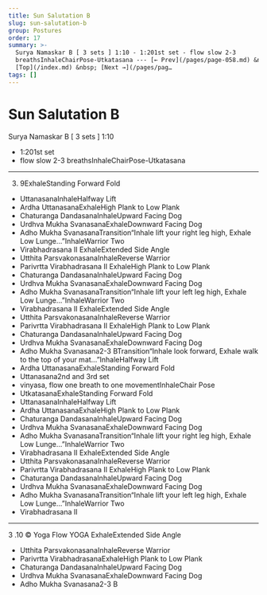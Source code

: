 ```yaml
---
title: Sun Salutation B
slug: sun-salutation-b
group: Postures
order: 17
summary: >-
  Surya Namaskar B [ 3 sets ] 1:10 - 1:201st set - flow slow 2-3
  breathsInhaleChairPose-Utkatasana --- [← Prev](/pages/page-058.md) &nbsp;
  [Top](/index.md) &nbsp; [Next →](/pages/pag…
tags: []
---
```

# Sun Salutation B

Surya Namaskar B [ 3 sets ] 1:10
- 1:201st set
- flow slow 2-3 breathsInhaleChairPose-Utkatasana
- --
3. 9ExhaleStanding Forward Fold
- UttanasanaInhaleHalfway Lift
- Ardha UttanasanaExhaleHigh Plank to Low Plank
- Chaturanga DandasanaInhaleUpward Facing Dog
- Urdhva Mukha SvanasanaExhaleDownward Facing Dog
- Adho Mukha SvanasanaTransition“Inhale lift your right leg high, Exhale Low Lunge...”InhaleWarrior Two
- Virabhadrasana II ExhaleExtended Side Angle
- Utthita ParsvakonasanaInhaleReverse Warrior
- Parivrtta Virabhadrasana II ExhaleHigh Plank to Low Plank
- Chaturanga DandasanaInhaleUpward Facing Dog
- Urdhva Mukha SvanasanaExhaleDownward Facing Dog
- Adho Mukha SvanasanaTransition“Inhale lift your left leg high, Exhale Low Lunge...”InhaleWarrior Two
- Virabhadrasana II ExhaleExtended Side Angle
- Utthita ParsvakonasanaInhaleReverse Warrior
- Parivrtta Virabhadrasana II ExhaleHigh Plank to Low Plank
- Chaturanga DandasanaInhaleUpward Facing Dog
- Urdhva Mukha SvanasanaExhaleDownward Facing Dog
- Adho Mukha Svanasana2-3 BTransition“Inhale look forward, Exhale walk to the top of your mat...”InhaleHalfway Lift
- Ardha UttanasanaExhaleStanding Forward Fold
- Uttanasana2nd and 3rd set
- vinyasa, flow one breath to one movementInhaleChair Pose
- UtkatasanaExhaleStanding Forward Fold
- UttanasanaInhaleHalfway Lift
- Ardha UttanasanaExhaleHigh Plank to Low Plank
- Chaturanga DandasanaInhaleUpward Facing Dog
- Urdhva Mukha SvanasanaExhaleDownward Facing Dog
- Adho Mukha SvanasanaTransition“Inhale lift your right leg high, Exhale Low Lunge...”InhaleWarrior Two
- Virabhadrasana II ExhaleExtended Side Angle
- Utthita ParsvakonasanaInhaleReverse Warrior
- Parivrtta Virabhadrasana II ExhaleHigh Plank to Low Plank
- Chaturanga DandasanaInhaleUpward Facing Dog
- Urdhva Mukha SvanasanaExhaleDownward Facing Dog
- Adho Mukha SvanasanaTransition“Inhale lift your left leg high, Exhale Low Lunge...”InhaleWarrior Two
- Virabhadrasana II
- --

3 .10 © Yoga Flow YOGA ExhaleExtended Side Angle
- Utthita ParsvakonasanaInhaleReverse Warrior
- Parivrtta VirabhadrasanaExhaleHigh Plank to Low Plank
- Chaturanga DandasanaInhaleUpward Facing Dog
- Urdhva Mukha SvanasanaExhaleDownward Facing Dog
- Adho Mukha Svanasana2-3 B
